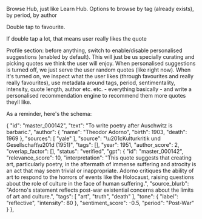 Browse Hub, just like Learn Hub. Options to browse by tag (already exists), by period, by author

Double tap to favourite.

If double tap a lot, that means user really likes the quote

Profile section: before anything, switch to enable/disable personalised suggestions (enabled by default). This will just be us specially curating and picking quotes we think the user will enjoy. When personalised suggestions is turned off, we just serve the user random quotes (like right now). When it's turned on, we inspect what the user likes (through favourites and really really favourites), use metadata around tags, period, sentimentality, intensity, quote length, author etc. etc. - everything basically - and write a personalised recommendation engine to recommend them more quotes theyll like.

As a reminder, here's the schema:

{
    "id": "master_000142",
    "text": "To write poetry after Auschwitz is barbaric.",
    "author": {
      "name": "Theodor Adorno",
      "birth": 1903,
      "death": 1969
    },
    "sources": [
      "yale"
    ],
    "source": "\u201cKulturkritik und Gesellschaft\u201d (1951)",
    "tags": [],
    "year": 1951,
    "author_score": 2,
    "overlap_factor": [],
    "status": "verified",
    "gpt": {
      "id": "master_000142",
      "relevance_score": 10,
      "interpretation": "This quote suggests that creating art, particularly poetry, in the aftermath of immense suffering and atrocity is an act that may seem trivial or inappropriate. Adorno critiques the ability of art to respond to the horrors of events like the Holocaust, raising questions about the role of culture in the face of human suffering.",
      "source_blurb": "Adorno's statement reflects post-war existential concerns about the limits of art and culture.",
      "tags": [
        "art",
        "truth",
        "death"
      ],
      "tone": {
        "label": "reflective",
        "intensity": 80
      },
      "sentiment_score": -0.5,
      "period": "Post-War"
    }
  },


